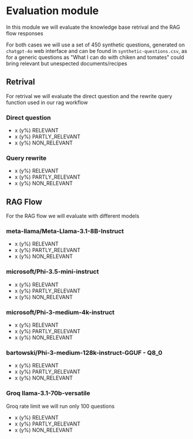 # Evaluation module

In this module we will evaluate the knowledge base retrival and the RAG flow responses

For both cases we will use a set of 450 synthetic questions, generated on `chatgpt-4o` web interface and can be found in `synthetic-questions.csv`, as for a generic questions as "What I can do with chiken and tomates" could bring relevant but unespected documents/recipes

## Retrival

For retrival we will evaluate the direct question and the rewrite query function used in our rag workflow

### Direct question

- x (y%) RELEVANT
- x (y%) PARTLY_RELEVANT
- x (y%) NON_RELEVANT

### Query rewrite

- x (y%) RELEVANT
- x (y%) PARTLY_RELEVANT
- x (y%) NON_RELEVANT

## RAG Flow

For the RAG flow we will evaluate with different models

### meta-llama/Meta-Llama-3.1-8B-Instruct

- x (y%) RELEVANT
- x (y%) PARTLY_RELEVANT
- x (y%) NON_RELEVANT

### microsoft/Phi-3.5-mini-instruct

- x (y%) RELEVANT
- x (y%) PARTLY_RELEVANT
- x (y%) NON_RELEVANT

### microsoft/Phi-3-medium-4k-instruct

- x (y%) RELEVANT
- x (y%) PARTLY_RELEVANT
- x (y%) NON_RELEVANT

### bartowski/Phi-3-medium-128k-instruct-GGUF - Q8_0

- x (y%) RELEVANT
- x (y%) PARTLY_RELEVANT
- x (y%) NON_RELEVANT

### Groq llama-3.1-70b-versatile

Groq rate limit we will run only 100 questions

- x (y%) RELEVANT
- x (y%) PARTLY_RELEVANT
- x (y%) NON_RELEVANT
